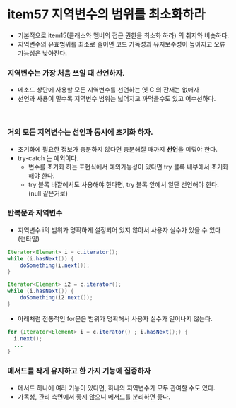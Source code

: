 # item57 지역변수의 범위를 최소화하라



- 기본적으로 item15(클래스와 멤버의 접근 권한을 최소화 하라) 의 취지와 비슷하다.
- 지역변수의 유효범위를 최소로 줄이면 코드 가독성과 유지보수성이 높아지고 오류가능성은 낮아진다.



### 지역변수는 가장 처음 쓰일 때 선언하자.

- 메소드 상단에 사용할 모든 지역변수를 선언하는 옛 C 의 잔재는 없애자
- 선언과 사용이 멀수록 지역변수 범위는 넓어지고 까먹을수도 있고 어수선하다.

​	

### 거의 모든 지역변수는 선언과 동시에 초기화 하자.

- 초기화에 필요한 정보가 충분하지 않다면 충분해질 때까지 **선언**을 미뤄야 한다.
- try-catch 는 예외이다.
  - 변수를 초기화 하는 표현식에서 예외가능성이 있다면 try 블록 내부에서 초기화 해야 한다.
  - try 블록 바깥에서도 사용해야 한다면, try 블록 앞에서 일단 선언해야 한다. (null 같은거로)



### 반복문과 지역변수

- 지역변수 i의 범위가 명확하게 설정되어 있지 않아서 사용자 실수가 있을 수 있다 (런타임)

~~~java
Iterator<Element> i = c.iterator();
while (i.hasNext()) {
	doSomething(i.next());
}

Iterator<Element> i2 = c.iterator();
while (i.hasNext()) {
	doSomething(i2.next());
}
~~~

- 아래처럼 전통적인 for문은 범위가 명확해서 사용자 실수가 일어나지 않는다.

~~~java
for (Iterator<Element> i = c.iterator() ; i.hasNext();) {
  i.next();
  ...
}
~~~



### 메서드를 작게 유지하고 한 가지 기능에 집중하자

- 메서드 하나에 여러 기능이 있다면, 하나의 지역변수가 모두 관여할 수도 있다.
- 가독성, 관리 측면에서 좋지 않으니 메서드를 분리하면 좋다.